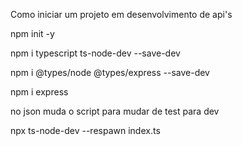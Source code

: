 Como iniciar um projeto em desenvolvimento de api's

npm init -y

npm i typescript ts-node-dev --save-dev

npm i @types/node @types/express --save-dev

npm i express   

no json muda o script para mudar de test para dev 

npx ts-node-dev --respawn index.ts
